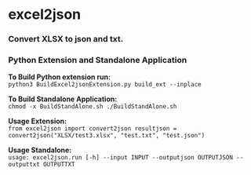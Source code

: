 # excel2json
### Convert XLSX to json and txt.  
### Python Extension and Standalone Application

**To Build Python extension run:**  
`python3 BuildExcel2jsonExtension.py build_ext --inplace`

**To Build Standalone Application:**  
`chmod -x BuildStandAlone.sh
./BuildStandAlone.sh`

**Usage Extension:**  
`from excel2json import convert2json
resultjson = convert2json("XLSX/test3.xlsx", "test.txt", "test.json")`

**Usage Standalone:**  
`usage: excel2json.run [-h] --input INPUT --outputjson OUTPUTJSON --outputtxt OUTPUTTXT`


